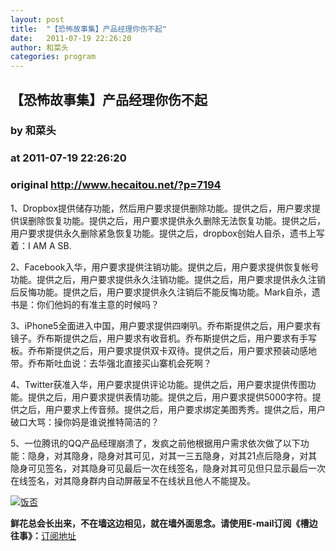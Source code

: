 ```yaml
---
layout: post
title:  "【恐怖故事集】产品经理你伤不起"
date:   2011-07-19 22:26:20
author: 和菜头
categories: program
---
```


## 【恐怖故事集】产品经理你伤不起
### by 和菜头
### at 2011-07-19 22:26:20
### original <http://www.hecaitou.net/?p=7194>

<p>1、Dropbox提供储存功能，然后用户要求提供删除功能。提供之后，用户要求提供误删除恢复功能。提供之后，用户要求提供永久删除无法恢复功能。提供之后，用户要求提供永久删除紧急恢复功能。提供之后，dropbox创始人自杀，遗书上写着：I AM A SB.</p>
<p>2、Facebook入华，用户要求提供注销功能。提供之后，用户要求提供恢复帐号功能。提供之后，用户要求提供永久注销功能。提供之后，用户要求提供永久注销后反悔功能。提供之后，用户要求提供永久注销后不能反悔功能。Mark自杀，遗书是：你们他妈的有准主意的时候吗？</p>
<p>3、iPhone5全面进入中国，用户要求提供四喇叭。乔布斯提供之后，用户要求有镜子。乔布斯提供之后，用户要求有收音机。乔布斯提供之后，用户要求有手写板。乔布斯提供之后，用户要求提供双卡双待。提供之后，用户要求预装动感地带。乔布斯吐血说：去华强北直接买山寨机会死啊？</p>
<p>4、Twitter获准入华，用户要求提供评论功能。提供之后，用户要求提供传图功能。提供之后，用户要求提供表情功能。提供之后，用户要求提供5000字符。提供之后，用户要求上传音频。提供之后，用户要求绑定美图秀秀。提供之后，用户破口大骂：操你妈是谁说推特简洁的？</p>
<p>5、一位腾讯的QQ产品经理崩溃了，发疯之前他根据用户需求依次做了以下功能：隐身，对其隐身，隐身对其可见，对其一三五隐身，对其21点后隐身，对其隐身可见签名，对其隐身可见最后一次在线签名，隐身对其可见但只显示最后一次在线签名，对其隐身群内自动屏蔽呈不在线状且他人不能提及。</p>
<p><a title="饭否" href="http://fanfou.com/%E5%92%8C%E8%8F%9C%E5%A4%B4"><img src="http://b.fanfou.com/u/%E5%92%8C%E8%8F%9C%E5%A4%B4/s.png" alt="饭否"></a></p>
<p><strong>鲜花总会长出来，不在墙这边相见，就在墙外面思念。请使用E-mail订阅《槽边往事》：</strong><a href="http://feedburner.google.com/fb/a/mailverify?uri=caitou&amp;loc=en_US">订阅地址</a></p>
